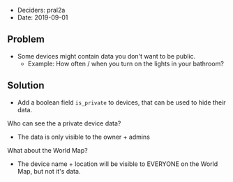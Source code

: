 - Deciders: pral2a
- Date: 2019-09-01

## Problem

- Some devices might contain data you don't want to be public.
   - Example: How often / when you turn on the lights in your bathroom?

## Solution

- Add a boolean field `is_private` to devices, that can be used to hide their data.

Who can see the a private device data?
- The data is only visible to the owner + admins

What about the World Map?
- The device name + location will be visible to EVERYONE on the World Map, but not it's data.

